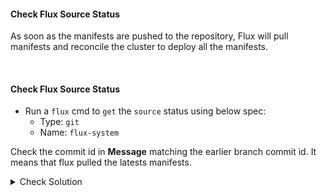 #### Check Flux Source Status
As soon as the manifests are pushed to the repository, Flux will pull manifests and reconcile the cluster to deploy all the manifests.

<br>

#### Check Flux Source Status
- Run a `flux` cmd to `get` the `source` status using below spec:
    - Type: `git`
    - Name: `flux-system`

Check the commit id in **Message** matching the earlier branch commit id. It means that flux pulled the latests manifests.

<details><summary>Check Solution</summary>

```
flux get source git flux-system
```{{exec}}

</details>

<br>

#### Check Flux Kustomization Status
- Run a `flux` cmd to `get` the `Kustomization` status using below spec:
    - Type: `kustomization`
    - Name: `flux-system`

Check the commit id in **Message** matching the earlier branch commit id. It means that flux pulled the latests manifests.

<details><summary>Check Solution</summary>

```
flux get kustomization flux-system
```{{exec}}

</details>

<br>

##### Check Kubernetes Namespace
A new namespace `1-demo` is created
```
k get ns
```{{exec}}

Check the status of deployment, pod, service are in `RUNNING` state
```
k -n 1-demo get all
```{{exec}}

#### Access the application on its NodePort
Now `access/play` Block Buster App - `version 7.1.0` using the below link:

# [Play Block Buster App - 7.1.0]({{TRAFFIC_HOST1_30001}})

<br>

###### ****If you face any issue or have a new suggestion, please raise it here: [issues tracker](https://github.com/sidd-harth/fluxcd-tracker/issues)*
